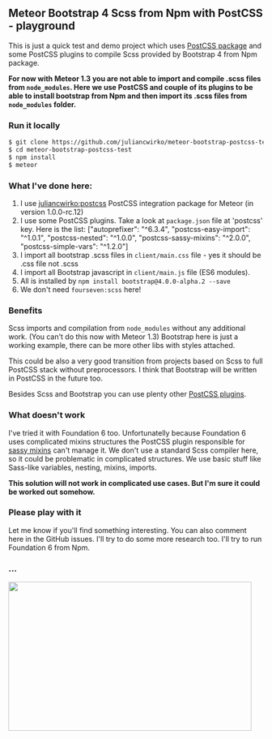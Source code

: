 ## Meteor Bootstrap 4 Scss from Npm with PostCSS - playground

This is just a quick test and demo project which uses [PostCSS package](https://github.com/juliancwirko/meteor-postcss/tree/meteor-1.3-in-progress) and some PostCSS plugins to compile Scss provided by Bootstrap 4 from Npm package.

**For now with Meteor 1.3 you are not able to import and compile .scss files from `node_modules`. Here we use PostCSS and couple of its plugins to be able to install bootstrap from Npm and then import its .scss files from `node_modules` folder.**

### Run it locally

```bash
$ git clone https://github.com/juliancwirko/meteor-bootstrap-postcss-test.git
$ cd meteor-bootstrap-postcss-test
$ npm install
$ meteor
```

### What I've done here:

1. I use [juliancwirko:postcss](https://github.com/juliancwirko/meteor-postcss/tree/meteor-1.3-in-progress) PostCSS integration package for Meteor (in version 1.0.0-rc.12)
2. I use some PostCSS plugins. Take a look at `package.json` file at 'postcss' key. Here is the list: ["autoprefixer": "^6.3.4", "postcss-easy-import": "^1.0.1", "postcss-nested": "^1.0.0", "postcss-sassy-mixins": "^2.0.0", "postcss-simple-vars": "^1.2.0"]
3. I import all bootstrap .scss files in `client/main.css` file - yes it should be .css file not .scss
4. I import all Bootstrap javascript in `client/main.js` file (ES6 modules).
5. All is installed by `npm install bootstrap@4.0.0-alpha.2 --save`
6. We don't need `fourseven:scss` here!

### Benefits

Scss imports and compilation from `node_modules` without any additional work. (You can't do this now with Meteor 1.3) Bootstrap here is just a working example, there can be more other libs with styles attached.

This could be also a very good transition from projects based on Scss to full PostCSS stack without preprocessors. I think that Bootstrap will be written in PostCSS in the future too.

Besides Scss and Bootstrap you can use plenty other [PostCSS plugins](http://postcss.parts/).

### What doesn't work

I've tried it with Foundation 6 too. Unfortunatelly because Foundation 6 uses complicated mixins structures the PostCSS plugin responsible for [sassy mixins](https://github.com/andyjansson/postcss-sassy-mixins) can't manage it. We don't use a standard Scss compiler here, so it could be problematic in complicated structures. We use basic stuff like Sass-like variables, nesting, mixins, imports.

**This solution will not work in complicated use cases. But I'm sure it could be worked out somehow.**

### Please play with it

Let me know if you'll find something interesting. You can also comment here in the GitHub issues.
I'll try to do some more research too. I'll try to run Foundation 6 from Npm.

### ...

<img src="https://media.giphy.com/media/f1ohcPEHABwWY/giphy.gif" width="480" height="294" />
